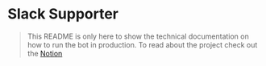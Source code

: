 # Slack Supporter

> This README is only here to show the technical documentation on how to run the bot in production. To read about the project check out the [Notion](https://fringe-windflower-85e.notion.site/Slack-Supporter-14cb29a2f80a8027a41adc00162adda0?pvs=4)